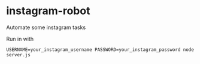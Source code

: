 # instagram-robot

Automate some instagram tasks

Run in with 

```
USERNAME=your_instagram_username PASSWORD=your_instagram_password node server.js
```
